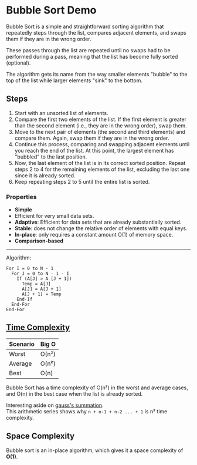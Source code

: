 # Bubble Sort Demo

Bubble Sort is a simple and straightforward sorting algorithm that repeatedly
steps through the list, compares adjacent elements, and swaps them if they are
in the wrong order.

These passes through the list are repeated until no swaps had to be performed
during a pass, meaning that the list has become fully sorted (optional).

The algorithm gets its name from the way smaller elements "bubble" to the top of
the list while larger elements "sink" to the bottom.

## Steps

1. Start with an unsorted list of elements.
2. Compare the first two elements of the list. If the first element is greater
   than the second element (i.e., they are in the wrong order), swap them.
3. Move to the next pair of elements (the second and third elements) and compare
   them. Again, swap them if they are in the wrong order.
4. Continue this process, comparing and swapping adjacent elements until you
   reach the end of the list. At this point, the largest element has "bubbled"
   to the last position.
5. Now, the last element of the list is in its correct sorted position. Repeat
   steps 2 to 4 for the remaining elements of the list, excluding the last one
   since it is already sorted.
6. Keep repeating steps 2 to 5 until the entire list is sorted.

### Properties

- **Simple**
- Efficient for very small data sets.
- **Adaptive**: Efficient for data sets that are already substantially sorted.
- **Stable**: does not change the relative order of elements with equal keys.
- **In-place**: only requires a constant amount O(1) of memory space.
- **Comparison-based**

---

Algorithm:

```text
For I = 0 to N - 1
  For J = 0 to N - 1 - I
    If (A[J] > A [J + 1])
      Temp = A[J]
      A[J] = A[J + 1]
      A[J + 1] = Temp
    End-If
  End-For
End-For
```

## [Time Complexity](https://en.wikipedia.org/wiki/Bubble_sort#Performance)

| Scenario | Big O |
| -------- | ----- |
| Worst    | O(n²) |
| Average  | O(n²) |
| Best     | O(n)  |

Bubble Sort has a time complexity of O(n²) in the worst and average cases, and
O(n) in the best case when the list is already sorted.

Interesting aside on [gauss's summation](https://letstalkscience.ca/educational-resources/backgrounders/gauss-summation).\
This arithmetic series shows why `n + n-1 + n-2 ... + 1` is n² time complexity.

## Space Complexity

Bubble sort is an in-place algorithm, which gives it a space complexity of **O(1)**.
